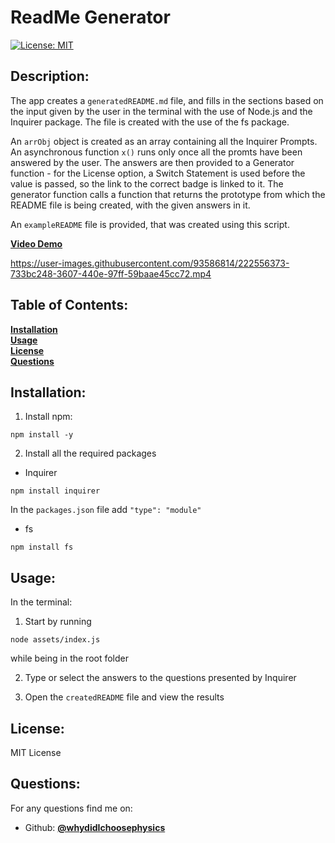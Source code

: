 # ReadMe Generator

[![License: MIT](https://img.shields.io/badge/License-MIT-yellow.svg)](https://opensource.org/licenses/MIT)

## Description:

The app creates a `generatedREADME.md` file, and fills in the sections based on the input given by the user in the terminal with the use of Node.js and the Inquirer package. The file is created with the use of the fs package.

An `arrObj` object is created as an array containing all the Inquirer Prompts. An asynchronous function `x()` runs only once all the promts have been answered by the user. The answers are then provided to a Generator function - for the License option, a Switch Statement is used before the value is passed, so the link to the correct badge is linked to it. The generator function calls a function that returns the prototype from which the README file is being created, with the given answers in it.

An `exampleREADME` file is provided, that was created using this script.


[**Video Demo**](https://drive.google.com/file/d/17HAMkaHpc1YM4lG3RBAn2tKEkcR5B8If/view?usp=sharing)

https://user-images.githubusercontent.com/93586814/222556373-733bc248-3607-440e-97ff-59baae45cc72.mp4

## Table of Contents:

**[Installation](#Installation)**<br>
**[Usage](#Usage)**<br>
**[License](#Description)**<br>
**[Questions](#Questions)**<br>
  
## Installation:

1. Install npm:

```
npm install -y
```

2. Install all the required packages

- Inquirer

```
npm install inquirer
```


In the `packages.json` file add `"type": "module"`

- fs

```
npm install fs
```


## Usage:

In the terminal:

1. Start by running

```
node assets/index.js
```

while being in the root folder

2. Type or select the answers to the questions presented by Inquirer

3. Open the `createdREADME` file and view the results


## License:

MIT License

## Questions:

For any questions find me on:

- Github: [**@whydidIchoosephysics**](https://github.com/whydidIchoosephysics)
